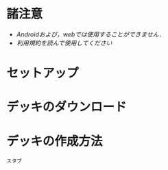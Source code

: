 # 諸注意
- *Androidおよび，webでは使用することができません．*
- *利用規約を読んで使用してください*
# セットアップ


# デッキのダウンロード



# デッキの作成方法
`スタブ`